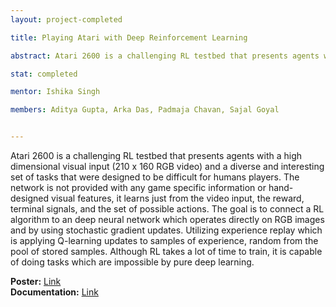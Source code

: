 ```yaml
---
layout: project-completed

title: Playing Atari with Deep Reinforcement Learning

abstract: Atari 2600 is a challenging RL testbed that presents agents with a high dimensional visual input and a diverse and interesting set of tasks that were designed to be difficult for humans players. The goal is to connect a RL algorithm to an deep neural network which operates directly on RGB images and by using stochastic gradient updates. 

stat: completed 

mentor: Ishika Singh

members: Aditya Gupta, Arka Das, Padmaja Chavan, Sajal Goyal


---
```

Atari 2600 is a challenging RL testbed that presents agents with a high dimensional visual input (210 x 160 RGB video) and a diverse and interesting set of tasks that were designed to be difficult for humans players. The network is not provided with any game specific information or hand-designed visual features, it learns just from the video input, the reward, terminal signals, and the set of possible actions. The goal is to connect a RL algorithm to an deep neural network which operates directly on RGB images and by using stochastic gradient updates. Utilizing experience replay which is applying Q-learning updates to samples of experience, random from the pool of stored samples. Although RL takes a lot of time to train, it is capable of doing tasks which are impossible by pure deep learning. 


**Poster:** <a href="https://drive.google.com/file/d/1T8lO_Aw1QJnwW1Cnfu1rl2C8C09sKZNn/view?usp=sharing" target="_blank">Link</a><br>
**Documentation:** <a href="https://drive.google.com/file/d/1w99Z7JED0kNcAkqYseOLTfPaYDKSTBeF/view?usp=sharing" target="_blank">Link</a><br>